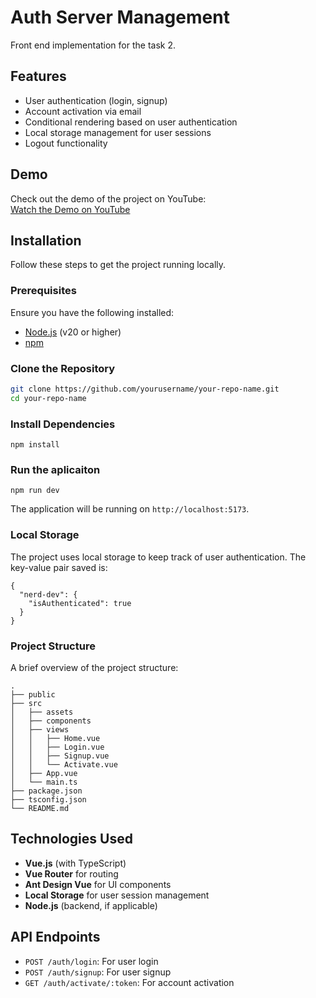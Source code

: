# Auth Server Management

Front end implementation for the task 2.

## Features

- User authentication (login, signup)
- Account activation via email
- Conditional rendering based on user authentication
- Local storage management for user sessions
- Logout functionality

## Demo

Check out the demo of the project on YouTube:  
[Watch the Demo on YouTube](https://www.youtube.com/watch?v=9CyvyizvU6k)

## Installation

Follow these steps to get the project running locally.

### Prerequisites

Ensure you have the following installed:
- [Node.js](https://nodejs.org/en/) (v20 or higher)
- [npm](https://www.npmjs.com/)

### Clone the Repository

```bash
git clone https://github.com/yourusername/your-repo-name.git
cd your-repo-name
```

### Install Dependencies

```
npm install
```

### Run the aplicaiton

```
npm run dev
```

The application will be running on `http://localhost:5173`.

### Local Storage
The project uses local storage to keep track of user authentication. The key-value pair saved is:
```
{
  "nerd-dev": {
    "isAuthenticated": true
  }
}

```

### Project Structure
A brief overview of the project structure:
```
.
├── public
├── src
│   ├── assets
│   ├── components
│   ├── views
│   │   ├── Home.vue
│   │   ├── Login.vue
│   │   ├── Signup.vue
│   │   └── Activate.vue
│   ├── App.vue
│   └── main.ts
├── package.json
├── tsconfig.json
└── README.md

```
## Technologies Used

- **Vue.js** (with TypeScript)
- **Vue Router** for routing
- **Ant Design Vue** for UI components
- **Local Storage** for user session management
- **Node.js** (backend, if applicable)

## API Endpoints

- `POST /auth/login`: For user login
- `POST /auth/signup`: For user signup
- `GET /auth/activate/:token`: For account activation

